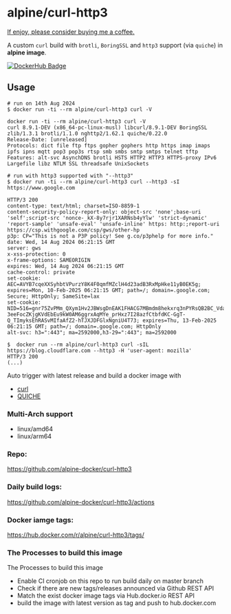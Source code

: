 # alpine/curl-http3

[If enjoy, please consider buying me a coffee.](https://www.buymeacoffee.com/ozbillwang)

A custom `curl` build with `brotli`, `BoringSSL` and `http3` support (via `quiche`) in **alpine image**.

[![DockerHub Badge](http://dockeri.co/image/alpine/curl-http3)](https://hub.docker.com/r/alpine/curl-http3/)

## Usage

```
# run on 14th Aug 2024
$ docker run -ti --rm alpine/curl-http3 curl -V

docker run -ti --rm alpine/curl-http3 curl -V
curl 8.9.1-DEV (x86_64-pc-linux-musl) libcurl/8.9.1-DEV BoringSSL zlib/1.3.1 brotli/1.1.0 nghttp2/1.62.1 quiche/0.22.0
Release-Date: [unreleased]
Protocols: dict file ftp ftps gopher gophers http https imap imaps ipfs ipns mqtt pop3 pop3s rtsp smb smbs smtp smtps telnet tftp
Features: alt-svc AsynchDNS brotli HSTS HTTP2 HTTP3 HTTPS-proxy IPv6 Largefile libz NTLM SSL threadsafe UnixSockets

# run with http3 supported with "--http3"
$ docker run -ti --rm alpine/curl-http3 curl --http3 -sI https://www.google.com

HTTP/3 200
content-type: text/html; charset=ISO-8859-1
content-security-policy-report-only: object-src 'none';base-uri 'self';script-src 'nonce-_kX-8y7rjr1XARNsb4yYlw' 'strict-dynamic' 'report-sample' 'unsafe-eval' 'unsafe-inline' https: http:;report-uri https://csp.withgoogle.com/csp/gws/other-hp
p3p: CP="This is not a P3P policy! See g.co/p3phelp for more info."
date: Wed, 14 Aug 2024 06:21:15 GMT
server: gws
x-xss-protection: 0
x-frame-options: SAMEORIGIN
expires: Wed, 14 Aug 2024 06:21:15 GMT
cache-control: private
set-cookie: AEC=AVYB7cqeXXSyhbtVPurzY8K4F0qmfMZclH4d23adB3RxMpHke11yB0EK5g; expires=Mon, 10-Feb-2025 06:21:15 GMT; path=/; domain=.google.com; Secure; HttpOnly; SameSite=lax
set-cookie: NID=516=gnr75ZvPMm_QXym1Hv2JBWsgDnEAK1FHACG7MBmdm8hekxrq3nPYRsQB2BC_VdalK16pei2slWFAYDw-3eeFocZKjgKVdEbEu9kW0AM6ggrxAqMYe_prHxz7I28azfCtbfdKC-GgT-Q_TImyksEhRASvMIfaAfZ2-hTJXJDFGlxNgniU4T73; expires=Thu, 13-Feb-2025 06:21:15 GMT; path=/; domain=.google.com; HttpOnly
alt-svc: h3=":443"; ma=2592000,h3-29=":443"; ma=2592000

```

```
$  docker run --rm alpine/curl-http3 curl -sIL https://blog.cloudflare.com --http3 -H 'user-agent: mozilla'
HTTP/3 200
(...)
```

Auto trigger with latest release and build a docker image with 

* [curl](https://github.com/curl/curl/releases)
* [QUICHE](https://github.com/cloudflare/quiche/releases)

### Multi-Arch support
	
* linux/amd64
* linux/arm64

### Repo:

https://github.com/alpine-docker/curl-http3

### Daily build logs:

https://github.com/alpine-docker/curl-http3/actions

### Docker iamge tags:

https://hub.docker.com/r/alpine/curl-http3/tags/

### The Processes to build this image

The Processes to build this image
* Enable CI cronjob on this repo to run build daily on master branch
* Check if there are new tags/releases announced via Github REST API
* Match the exist docker image tags via Hub.docker.io REST API
* build the image with latest version as tag and push to hub.docker.com
